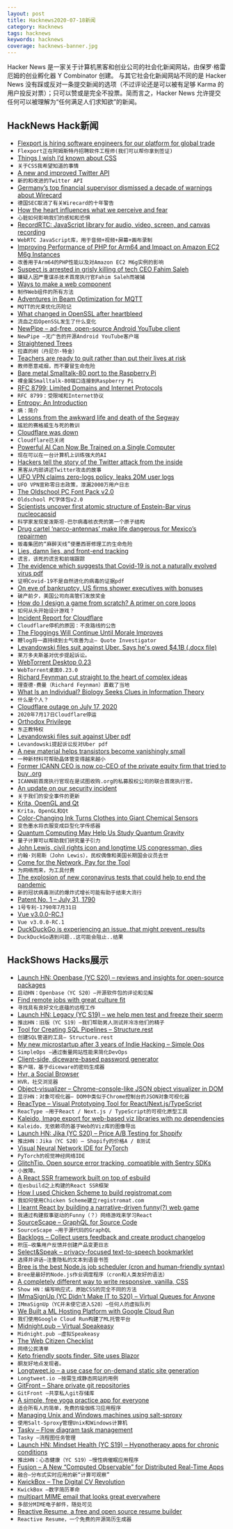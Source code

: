 ```yaml
---
layout: post
title: Hacknews2020-07-18新闻
category: Hacknews
tags: hacknews
keywords: hacknews
coverage: hacknews-banner.jpg
---
```


Hacker News 是一家关于计算机黑客和创业公司的社会化新闻网站，由保罗·格雷厄姆的创业孵化器 Y Combinator 创建。
与其它社会化新闻网站不同的是 Hacker News 没有踩或反对一条提交新闻的选项（不过评论还是可以被有足够 Karma 的用户投反对票）；只可以赞或是完全不投票。简而言之，Hacker News 允许提交任何可以被理解为“任何满足人们求知欲”的新闻。

## HackNews Hack新闻


- [Flexport is hiring software engineers for our platform for global trade](https://www.flexport.com/careers/department/engineering)
- `Flexport正在阿姆斯特丹招聘软件工程师(我们可以帮你拿到签证)`
- [Things I wish I’d known about CSS](https://cssfordesigners.com/articles/things-i-wish-id-known-about-css)
- `关于CSS我希望知道的事情`
- [A new and improved Twitter API](https://blog.twitter.com/developer/en_us/topics/tools/2020/introducing_new_twitter_api.html)
- `新的和改进的Twitter API`
- [Germany’s top financial supervisor dismissed a decade of warnings about Wirecard](https://www.wsj.com/articles/how-germanys-sec-dismissed-a-decade-of-warnings-about-wirecard-11594907212)
- `德国SEC取消了有关Wirecard的十年警告`
- [How the heart influences what we perceive and fear](https://www.quantamagazine.org/how-your-heart-influences-what-you-perceive-and-fear-20200706/)
- `心脏如何影响我们的感知和恐惧`
- [RecordRTC: JavaScript library for audio, video, screen, and canvas recording](https://recordrtc.org/)
- `WebRTC JavaScript库，用于音频+视频+屏幕+画布录制`
- [Improving Performance of PHP for Arm64 and Impact on Amazon EC2 M6g Instances](https://idk.dev/improving-performance-of-php-for-arm64-and-impact-on-amazon-ec2-m6g-instances/)
- `改善用于Arm64的PHP性能以及对Amazon EC2 M6g实例的影响`
- [Suspect is arrested in grisly killing of tech CEO Fahim Saleh](https://www.nytimes.com/2020/07/17/nyregion/fahim-saleh-murder-arrest-tyrese-devon-haspil.html)
- `嫌疑人因严重谋杀技术首席执行官Fahim Saleh而被捕`
- [Ways to make a web component](https://webcomponents.dev/blog/all-the-ways-to-make-a-web-component/)
- `制作Web组件的所有方法`
- [Adventures in Beam Optimization for MQTT](https://www.ably.io/blog/beam-optimization-mqtt/)
- `MQTT的光束优化历险记`
- [What changed in OpenSSL after heartbleed](https://arxiv.org/abs/2005.14242)
- `流血之后OpenSSL发生了什么变化`
- [NewPipe – ad-free, open-source Android YouTube client](https://newpipe.schabi.org/)
- `NewPipe –无广告的开源Android YouTube客户端`
- [Straightened Trees](http://danieltemkin.com/StraightenedTrees)
- `拉直的树（丹尼尔·特金）`
- [Teachers are ready to quit rather than put their lives at risk](https://www.buzzfeednews.com/carolineodonovan/coronavirus-schools-teachers-fear-for-their-lives)
- `教师愿意戒烟，而不要冒生命危险`
- [Bare metal Smalltalk-80 port to the Raspberry Pi](https://github.com/michaelengel/crosstalk)
- `裸金属Smalltalk-80端口连接到Raspberry Pi`
- [RFC 8799: Limited Domains and Internet Protocols](https://www.rfc-editor.org/rfc/rfc8799.txt)
- `RFC 8799：受限域和Internet协议`
- [Entropy: An Introduction](https://homes.cs.washington.edu/~ewein/blog/2020/07/14/entropy/)
- `熵：简介`
- [Lessons from the awkward life and death of the Segway](https://www.bloomberg.com/news/articles/2020-07-15/rip-segway-the-dorky-grandfather-of-micromobility)
- `尴尬的赛格威生与死的教训`
- [Cloudflare was down](https://www.cloudflarestatus.com/?hn=2020)
- `Cloudflare已关闭`
- [Powerful AI Can Now Be Trained on a Single Computer](https://spectrum.ieee.org/tech-talk/artificial-intelligence/machine-learning/powerful-ai-can-now-be-trained-on-a-single-computer)
- `现在可以在一台计算机上训练强大的AI`
- [Hackers tell the story of the Twitter attack from the inside](https://www.nytimes.com/2020/07/17/technology/twitter-hackers-interview.html)
- `黑客从内部讲述Twitter攻击的故事`
- [UFO VPN claims zero-logs policy, leaks 20M user logs](https://www.comparitech.com/blog/vpn-privacy/ufo-vpn-data-exposure/)
- `UFO VPN宣称零日志政策，泄漏2000万用户日志`
- [The Oldschool PC Font Pack v2.0](https://int10h.org/oldschool-pc-fonts/readme/)
- `Oldschool PC字体包v2.0`
- [Scientists uncover first atomic structure of Epstein-Bar virus nucleocapsid](https://phys.org/news/2020-07-scientists-uncover-atomic-epstein-bar-virus.html)
- `科学家发现爱泼斯坦-巴尔病毒核衣壳的第一个原子结构`
- [Drug cartel ‘narco-antennas’ make life dangerous for Mexico’s repairmen](https://www.reuters.com/article/us-mexico-telecoms-cartels-specialreport/special-report-drug-cartel-narco-antennas-make-life-dangerous-for-mexicos-cell-tower-repairmen-idUSKCN24G1DN)
- `贩毒集团的“麻醉天线”使墨西哥修理工的生命危险`
- [Lies, damn lies, and front-end tracking](http://alexeymk.com/2020/07/14/lies-damn-list-and-front-end-tracking.html)
- `谎言，该死的谎言和前端跟踪`
- [The evidence which suggests that Covid-19 is not a naturally evolved virus pdf](https://www.minervanett.no/files/2020/07/13/TheEvidenceNoNaturalEvol.pdf)
- `证明Covid-19不是自然进化的病毒的证据pdf`
- [On eve of bankruptcy, US firms shower executives with bonuses](https://www.reuters.com/article/us-health-coronavirus-bankruptcy-bonuses/on-eve-of-bankruptcy-us-firms-shower-execs-with-bonuses-idUSKCN24I1EE)
- `破产前夕，美国公司向高管们发放奖金`
- [How do I design a game from scratch? A primer on core loops](https://teamavocado.co/core-loop/)
- `如何从头开始设计游戏？`
- [Incident Report for Cloudflare](https://www.cloudflarestatus.com/incidents/b888fyhbygb8)
- `Cloudflare停机的原因：不良路线的公告`
- [The Floggings Will Continue Until Morale Improves](https://quoteinvestigator.com/2020/07/15/morale/)
- `鞭log将一直持续到士气改善为止– Quote Investigator`
- [Levandowski files suit against Uber. Says he's owed $4.1B (.docx file)](https://filebin.ca/5Tmq93EmU5FZ/Levandowski-Uber-Complaint.docx)
- `莱万多夫斯基对优步提起诉讼。`
- [WebTorrent Desktop 0.23](https://github.com/webtorrent/webtorrent-desktop/blob/master/CHANGELOG.md#v0230---2020-07-15)
- `WebTorrent桌面0.23.0`
- [Richard Feynman cut straight to the heart of complex ideas](https://www.eliotpeper.com/2020/07/how-to-make-sense-of-complex-ideas.html)
- `理查德·费曼（Richard Feynman）直截了当地`
- [What Is an Individual? Biology Seeks Clues in Information Theory](https://www.quantamagazine.org/what-is-an-individual-biology-seeks-clues-in-information-theory-20200716/)
- `什么是个人？`
- [Cloudflare outage on July 17, 2020](https://blog.cloudflare.com/cloudflare-outage-on-july-17-2020/)
- `2020年7月17日Cloudflare停运`
- [Orthodox Privilege](http://www.paulgraham.com/orth.html)
- `东正教特权`
- [Levandowski files suit against Uber pdf](https://ipfs.eternum.io/ipfs/Qmd9PTEtuSrKKtJQw36aNzpjJwZAdCdwCmUn4w21mmq74z/Levandowski-Uber-Complaint-1.pdf)
- `Levandowski提起诉讼反对Uber pdf`
- [A new material helps transistors become vanishingly small](https://www.economist.com/science-and-technology/2020/07/18/a-new-material-helps-transistors-become-vanishingly-small)
- `一种新材料可帮助晶体管变得越来越小`
- [Former ICANN CEO is now co-CEO of the private equity firm that tried to buy .org](https://domainnamewire.com/2020/07/16/fadi-chehade-is-now-co-ceo-of-ethos-capital/)
- `ICANN前首席执行官现在是试图收购.org的私募股权公司的联合首席执行官。`
- [An update on our security incident](https://blog.twitter.com/en_us/topics/company/2020/an-update-on-our-security-incident.html)
- `关于我们的安全事件的更新`
- [Krita, OpenGL and Qt](https://valdyas.org/fading/hacking/krita-hacking/krita-opengl-and-qt/)
- `Krita，OpenGL和Qt`
- [Color-Changing Ink Turns Clothes into Giant Chemical Sensors](https://www.scientificamerican.com/article/color-changing-ink-turns-clothes-into-giant-chemical-sensors/)
- `变色墨水将衣服变成巨型化学传感器`
- [Quantum Computing May Help Us Study Quantum Gravity](https://www.quantamagazine.org/john-preskill-quantum-computing-may-help-us-study-quantum-gravity-20200715/?)
- `量子计算可以帮助我们研究量子引力`
- [John Lewis, civil rights icon and longtime US congressman, dies](https://www.politico.com/news/2020/07/17/john-lewis-obit-civil-rights-congress-036212)
- `约翰·刘易斯（John Lewis），民权偶像和美国长期国会议员去世`
- [Come for the Network, Pay for the Tool](https://subpixel.space/entries/come-for-the-network-pay-for-the-tool/)
- `为网络而来，为工具付费`
- [The explosion of new coronavirus tests that could help to end the pandemic](https://www.nature.com/articles/d41586-020-02140-8)
- `新的冠状病毒测试的爆炸式增长可能有助于结束大流行`
- [Patent No. 1 – July 31, 1790](https://explorepahistory.com/displayimage.php?imgId=1-2-988)
- `1号专利-1790年7月31日`
- [Vue v3.0.0-RC.1](https://github.com/vuejs/vue-next/releases/tag/v3.0.0-rc.1)
- `Vue v3.0.0-RC.1`
- [DuckDuckGo is experiencing an issue..that might prevent..results](https://twitter.com/DuckDuckGo/status/1284408766822113280)
- `DuckDuckGo遇到问题..这可能会阻止..结果`


## HackShows Hacks展示

- [Launch HN: Openbase (YC S20) – reviews and insights for open-source packages](item?id=23833441)
- `启动HN：Openbase（YC S20）–开源软件包的评论和见解`
- [ Find remote jobs with great culture fit](https://www.remotefit.io)
- `寻找具有良好文化底蕴的远程工作`
- [Launch HN: Legacy (YC S19) – we help men test and freeze their sperm](item?id=23846186)
- `推出HN：旧版（YC S19）–我们帮助男人测试并冷冻他们的精子`
- [ Tool for Creating SQL Pipelines – Structure.rest](item?id=23848977)
- `创建SQL管道的工具– Structure.rest`
- [ My new microstartup after 3 years of Indie Hacking – Simple Ops](https://simpleops.io/)
- `SimpleOps –通过衡量网站性能来简化DevOps`
- [ Client-side, diceware-based password generator](https://goodpassphrase.com/)
- `客户端，基于diceware的密码生成器`
- [ Hvr, a Social Browser](https://hvr.world/?referrerId=58)
- `HVR，社交浏览器`
- [ Object-visualizer – Chrome-console-like JSON object visualizer in DOM](https://github.com/iendeavor/object-visualizer)
- `显示HN：对象可视化器– DOM中类似于Chrome控制台的JSON对象可视化器`
- [ ReacType – Visual Prototyping Tool for React/Next.js/TypeScript](https://github.com/open-source-labs/ReacType)
- `ReacType –用于React / Next.js / TypeScript的可视化原型工具`
- [ Kaleido, Image export for web-based viz libraries with no dependencies](https://github.com/plotly/Kaleido)
- `Kaleido，无依赖项的基于Web的Viz库的图像导出`
- [Launch HN: Jika (YC S20) – Price A/B Testing for Shopify](item?id=23861435)
- `推出HN：Jika（YC S20）– Shopify的价格A / B测试`
- [ Visual Neural Network IDE for PyTorch](https://prototypeml.com)
- `PyTorch的视觉神经网络IDE`
- [ GlitchTip. Open source error tracking, compatible with Sentry SDKs](https://glitchtip.com)
- `小故障。`
- [ A React SSR framework built on top of esbuild](https://github.com/egoist/maho)
- `在esbuild之上构建的React SSR框架`
- [ How I used Chicken Scheme to build registromat.com](https://github.com/Mathieu-Desrochers/Schemings)
- `我如何使用Chicken Scheme建立registromat.com`
- [ I learnt React by building a narrative-driven funny(?) web game](https://www.tapsify.com/)
- `我通过构建叙事驱动的Funny（？）网络游戏来学习React`
- [ SourceScape – GraphQL for Source Code](https://sourcescape.io/)
- `SourceScape –用于源代码的GraphQL`
- [ Backlogs – Collect users feedback and create product changelog](https://backlogs.co)
- `积压–收集用户反馈并创建产品变更日志`
- [ Select&Speak – privacy-focused text-to-speech bookmarklet](https://leonar15.github.io/SelectNSpeak/)
- `选择并讲话–注重隐私的文本到语音书签`
- [ Bree is the best Node.js job scheduler (cron and human-friendly syntax)](https://github.com/breejs/bree)
- `Bree是最好的Node.js作业调度程序（cron和人类友好的语法）`
- [ A completely different way to write responsive, vanilla, CSS](https://propjockey.github.io/css-media-vars/)
- `Show HN：编写响应式，原始CSS的完全不同的方法`
- [ IMmaSignUp (YC Didn't Make IT to S20) – Virtual Queues for Anyone](https://www.immasignup.com)
- `IMmaSignUp（YC并未使它进入S20）–任何人的虚拟队列`
- [ We Built a ML Hosting Platform with Google Cloud Run](https://blog.inferrd.com/building-inferrd/)
- `我们使用Google Cloud Run构建了ML托管平台`
- [ Midnight.pub – Virtual Speakeasy](item?id=23868295)
- `Midnight.pub –虚拟Speakeasy`
- [ The Web Citizen Checklist](https://webcitizenchecklist.com/why)
- `网络公民清单`
- [ Keto friendly spots finder. Site uses Blazor](https://ketocena.com/)
- `酮友好地点发现者。`
- [ Longtweet.io – a use case for on-demand static site generation](https://longtweet.io/3hiz8afxa)
- `Longtweet.io –按需生成静态网站的用例`
- [ GitFront – Share private git repositories](https://gitfront.io/)
- `GitFront –共享私人git存储库`
- [ A simple, free yoga practice app for everyone](https://www.dosome.yoga)
- `适合所有人的简单，免费的瑜伽练习应用程序`
- [ Managing Unix and Windows machines using salt-sproxy](https://salt-sproxy.readthedocs.io/en/latest/ssh.html)
- `使用Salt-Sproxy管理Unix和Windows计算机`
- [ Tasky – Flow diagram task management](https://tasky.fyreworks.us)
- `Tasky –流程图任务管理`
- [Launch HN: Mindset Health (YC S19) – Hypnotherapy apps for chronic conditions](item?id=23875636)
- `推出HN：心态健康（YC S19）–慢性病催眠应用程序`
- [ Fusion – A New “Computed Observable” for Distributed Real-Time Apps](https://github.com/servicetitan/Stl.Fusion/blob/master/README.md)
- `融合–分布式实时应用的新“计算可观察”`
- [ KwickBox – The Digital CV Revolution](https://kwickbox.intuitive-web.co.za/)
- `KwickBox –数字简历革命`
- [ multipart MIME email that looks great everywhere](https://begriffs.com/posts/2020-07-16-generating-mime-email.html?hn=3)
- `多部分MIME电子邮件，随处可见`
- [ Reactive Resume, a free and open source resume builder](https://rxresu.me)
- `Reactive Resume，一个免费的开源简历生成器`


